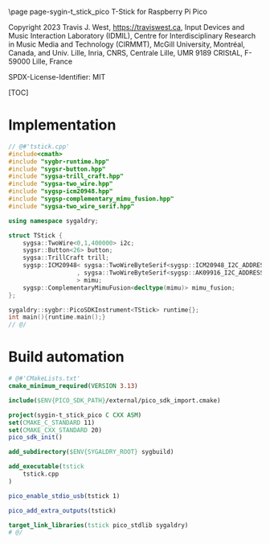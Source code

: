 \page page-sygin-t_stick_pico T-Stick for Raspberry Pi Pico

Copyright 2023 Travis J. West, https://traviswest.ca, Input Devices and Music
Interaction Laboratory (IDMIL), Centre for Interdisciplinary Research in Music
Media and Technology (CIRMMT), McGill University, Montréal, Canada, and Univ.
Lille, Inria, CNRS, Centrale Lille, UMR 9189 CRIStAL, F-59000 Lille, France

SPDX-License-Identifier: MIT

[TOC]

# Implementation

```cpp
// @#'tstick.cpp'
#include<cmath>
#include "sygbr-runtime.hpp"
#include "sygsr-button.hpp"
#include "sygsa-trill_craft.hpp"
#include "sygsa-two_wire.hpp"
#include "sygsp-icm20948.hpp"
#include "sygsp-complementary_mimu_fusion.hpp"
#include "sygsa-two_wire_serif.hpp"

using namespace sygaldry;

struct TStick {
    sygsa::TwoWire<0,1,400000> i2c;
    sygsr::Button<26> button;
    sygsa::TrillCraft trill;
    sygsp::ICM20948< sygsa::TwoWireByteSerif<sygsp::ICM20948_I2C_ADDRESS_1>
                   , sygsa::TwoWireByteSerif<sygsp::AK09916_I2C_ADDRESS>
                   > mimu;
    sygsp::ComplementaryMimuFusion<decltype(mimu)> mimu_fusion;
};

sygaldry::sygbr::PicoSDKInstrument<TStick> runtime{};
int main(){runtime.main();}
// @/
```

# Build automation

```cmake
# @#'CMakeLists.txt'
cmake_minimum_required(VERSION 3.13)

include($ENV{PICO_SDK_PATH}/external/pico_sdk_import.cmake)

project(sygin-t_stick_pico C CXX ASM)
set(CMAKE_C_STANDARD 11)
set(CMAKE_CXX_STANDARD 20)
pico_sdk_init()

add_subdirectory($ENV{SYGALDRY_ROOT} sygbuild)

add_executable(tstick
    tstick.cpp
)

pico_enable_stdio_usb(tstick 1)

pico_add_extra_outputs(tstick)

target_link_libraries(tstick pico_stdlib sygaldry)
# @/
```
